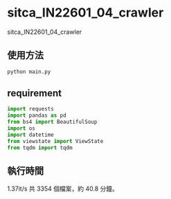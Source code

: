 # sitca_IN22601_04_crawler
sitca_IN22601_04_crawler

## 使用方法
```python 
python main.py
```

## requirement
```python 
import requests
import pandas as pd
from bs4 import BeautifulSoup
import os
import datetime
from viewstate import ViewState
from tqdm import tqdm 
```

## 執行時間
1.37it/s 
共 3354 個檔案，約 40.8 分鐘。
